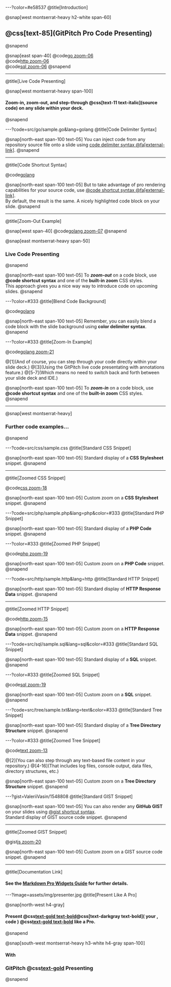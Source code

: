 ---?color=#e58537
@title[Introduction]

@snap[west montserrat-heavy h2-white span-60]
## @css[text-85](GitPitch Pro Code Presenting)
@snapend

@snap[east span-40]
@code[go zoom-06](src/go/sample.go)
<br>
@code[http zoom-06](src/http/sample.http)
<br>
@code[sql zoom-06](src/sql/sample.sql)
@snapend

---
@title[Live Code Presenting]

@snap[west montserrat-heavy span-100]
#### Zoom-in, zoom-out, and step-through @css[text-11 text-italic](source code) on any slide within your deck.
@snapend

---?code=src/go/sample.go&lang=golang
@title[Code Delimiter Syntax]

@snap[north-east span-100 text-05]
You can inject code from any repository source file onto a slide using [code delimiter syntax @fa[external-link]](https://gitpitch.com/docs/code-features/source-files).
@snapend

---
@title[Code Shortcut Syntax]

@code[golang](src/go/sample.go)

@snap[north-east span-100 text-05]
But to take advantage of pro rendering capabilities for your source code, use [&#64;code shortcut syntax @fa[external-link]](https://gitpitch.com/docs/markdown-features/pro-widgets).<br>By default, the result is the same. A nicely highlighted code block on your slide.
@snapend

---
@title[Zoom-Out Example]

@snap[west span-40]
@code[golang zoom-07](src/go/sample.go)
@snapend

@snap[east montserrat-heavy span-50]
### Live Code Presenting
@snapend

@snap[north-east span-100 text-05]
To _**zoom-out**_ on a code block, use **&#64;code shortcut syntax** and one of the **built-in zoom** CSS styles.<br>This approach gives you a nice way way to introduce code on upcoming slides.
@snapend

---?color=#333
@title[Blend Code Background]

@code[golang](src/go/sample.go)

@snap[north-east span-100 text-05]
Remember, you can easily blend a code block with the slide background using **color delimiter syntax**.
@snapend

---?color=#333
@title[Zoom-In Example]

@code[golang zoom-21](src/go/sample.go)

@[1](And of course, you can step through your code directly within your slide deck.)
@[3](Using the GitPitch live code presentating with annotations feature.)
@[5-7](Which means no need to switch back and forth between your slide deck and IDE.)

@snap[north-east span-100 text-05]
To _**zoom-in**_ on a code block, use **&#64;code shortcut syntax** and one of the **built-in zoom** CSS styles.
@snapend

---

@snap[west montserrat-heavy]
### Further code examples...
@snapend

---?code=src/css/sample.css
@title[Standard CSS Snippet]

@snap[north-east span-100 text-05]
Standard display of a **CSS Stylesheet** snippet.
@snapend

---
@title[Zoomed CSS Snippet]

@code[css zoom-18](src/css/sample.css)

@snap[north-east span-100 text-05]
Custom zoom on a **CSS Stylesheet** snippet.
@snapend

---?code=src/php/sample.php&lang=php&color=#333
@title[Standard PHP Snippet]

@snap[north-east span-100 text-05]
Standard display of a **PHP Code** snippet.
@snapend

---?color=#333
@title[Zoomed PHP Snippet]

@code[php zoom-19](src/php/sample.php)

@snap[north-east span-100 text-05]
Custom zoom on a **PHP Code** snippet.
@snapend

---?code=src/http/sample.http&lang=http
@title[Standard HTTP Snippet]

@snap[north-east span-100 text-05]
Standard display of **HTTP Response Data** snippet.
@snapend

---
@title[Zoomed HTTP Snippet]

@code[http zoom-15](src/http/sample.http)

@snap[north-east span-100 text-05]
Custom zoom on a **HTTP Response Data** snippet.
@snapend

---?code=src/sql/sample.sql&lang=sql&color=#333
@title[Standard SQL Snippet]

@snap[north-east span-100 text-05]
Standard display of a **SQL** snippet.
@snapend

---?color=#333
@title[Zoomed SQL Snippet]

@code[sql zoom-19](src/sql/sample.sql)

@snap[north-east span-100 text-05]
Custom zoom on a **SQL** snippet.
@snapend

---?code=src/tree/sample.txt&lang=text&color=#333
@title[Standard Tree Snippet]

@snap[north-east span-100 text-05]
Standard display of a **Tree Directory Structure** snippet.
@snapend

---?color=#333
@title[Zoomed Tree Snippet]

@code[text zoom-13](src/tree/sample.txt)

@[2](You can also step through any text-based file content in your repository.)
@[4-16](That includes log files, console output, data files, directory structures, etc.)

@snap[north-east span-100 text-05]
Custom zoom on a **Tree Directory Structure** snippet.
@snapend

---?gist=ValeriiVasin/1548808
@title[Standard GIST Snippet]

@snap[north-east span-100 text-05]
You can also render any **GitHub GIST** on your slides using [&#64;gist shortcut syntax](https://gitpitch.com/docs/markdown-features/pro-widgets).<br>
Standard display of GIST source code snippet.
@snapend

---
@title[Zoomed GIST Snippet]

@gist[js zoom-20](ValeriiVasin/1548808)

@snap[north-east span-100 text-05]
Custom zoom on a GIST source code snippet.
@snapend

---
@title[Documentation Link]

#### See the [Markdown Pro Widgets Guide](https://gitpitch.com/docs/markdown-features/pro-widgets) for further details.

---?image=assets/img/presenter.jpg
@title[Present Like A Pro]

@snap[north-west h4-gray]
#### Present @css[text-gold text-bold]({)@css[text-darkgray text-bold]( your , code ) @css[text-gold text-bold](}) like a **Pro**.
@snapend

@snap[south-west montserrat-heavy h3-white h4-gray span-100]
#### With
### GitPitch @css[text-gold](Code) Presenting
@snapend

